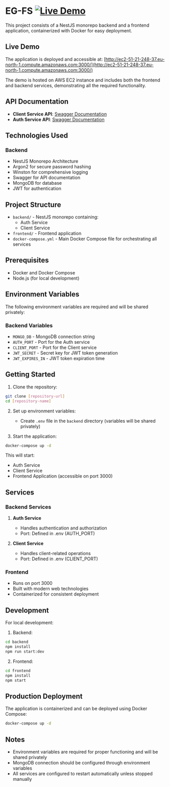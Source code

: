 # EG-FS [![Live Demo](https://img.shields.io/badge/Live%20Demo-Click%20Here-blue)](http://ec2-51-21-248-37.eu-north-1.compute.amazonaws.com:3000/)

This project consists of a NestJS monorepo backend and a frontend application, containerized with Docker for easy deployment.

## Live Demo

The application is deployed and accessible at:
[http://ec2-51-21-248-37.eu-north-1.compute.amazonaws.com:3000/](http://ec2-51-21-248-37.eu-north-1.compute.amazonaws.com:3000/)

The demo is hosted on AWS EC2 instance and includes both the frontend and backend services, demonstrating all the required functionality.

## API Documentation

- **Client Service API**: [Swagger Documentation](http://ec2-51-21-248-37.eu-north-1.compute.amazonaws.com:3005/docs)
- **Auth Service API**: [Swagger Documentation](http://ec2-51-21-248-37.eu-north-1.compute.amazonaws.com:3006/docs)

## Technologies Used

### Backend
- NestJS Monorepo Architecture
- Argon2 for secure password hashing
- Winston for comprehensive logging
- Swagger for API documentation
- MongoDB for database
- JWT for authentication

## Project Structure

- `backend/` - NestJS monorepo containing:
  - Auth Service
  - Client Service
- `frontend/` - Frontend application
- `docker-compose.yml` - Main Docker Compose file for orchestrating all services

## Prerequisites

- Docker and Docker Compose
- Node.js (for local development)

## Environment Variables

The following environment variables are required and will be shared privately:

### Backend Variables
- `MONGO_DB` - MongoDB connection string
- `AUTH_PORT` - Port for the Auth service
- `CLIENT_PORT` - Port for the Client service
- `JWT_SECRET` - Secret key for JWT token generation
- `JWT_EXPIRES_IN` - JWT token expiration time

## Getting Started

1. Clone the repository:
```bash
git clone [repository-url]
cd [repository-name]
```

2. Set up environment variables:
   - Create `.env` file in the `backend` directory (variables will be shared privately)

3. Start the application:
```bash
docker-compose up -d
```

This will start:
- Auth Service
- Client Service
- Frontend Application (accessible on port 3000)

## Services

### Backend Services

1. **Auth Service**
   - Handles authentication and authorization
   - Port: Defined in .env (AUTH_PORT)

2. **Client Service**
   - Handles client-related operations
   - Port: Defined in .env (CLIENT_PORT)

### Frontend

- Runs on port 3000
- Built with modern web technologies
- Containerized for consistent deployment

## Development

For local development:

1. Backend:
```bash
cd backend
npm install
npm run start:dev
```

2. Frontend:
```bash
cd frontend
npm install
npm start
```

## Production Deployment

The application is containerized and can be deployed using Docker Compose:

```bash
docker-compose up -d
```

## Notes

- Environment variables are required for proper functioning and will be shared privately
- MongoDB connection should be configured through environment variables
- All services are configured to restart automatically unless stopped manually
